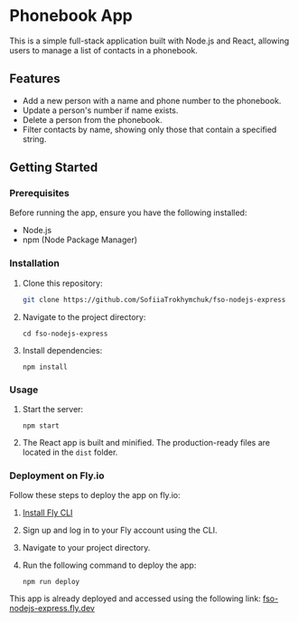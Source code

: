 # Phonebook App

This is a simple full-stack application built with Node.js and React, allowing users to manage a list of contacts in a phonebook.

## Features

- Add a new person with a name and phone number to the phonebook.
- Update a person's number if name exists.
- Delete a person from the phonebook.
- Filter contacts by name, showing only those that contain a specified string.

## Getting Started

### Prerequisites

Before running the app, ensure you have the following installed:

- Node.js
- npm (Node Package Manager)

### Installation

1. Clone this repository:

   ```bash
   git clone https://github.com/SofiiaTrokhymchuk/fso-nodejs-express
   ```

2. Navigate to the project directory:

   ```
   cd fso-nodejs-express
   ```

3. Install dependencies:
   ```
   npm install
   ```

### Usage

1. Start the server:

   ```
   npm start
   ```

2. The React app is built and minified. The production-ready files are located in the `dist` folder.

### Deployment on Fly.io

Follow these steps to deploy the app on fly.io:

1. [Install Fly CLI](https://fly.io/docs/hands-on/install-flyctl/)

2. Sign up and log in to your Fly account using the CLI.

3. Navigate to your project directory.

4. Run the following command to deploy the app:
   ```
   npm run deploy
   ```

This app is already deployed and accessed using the following link: [fso-nodejs-express.fly.dev](https://fso-nodejs-express.fly.dev/)
